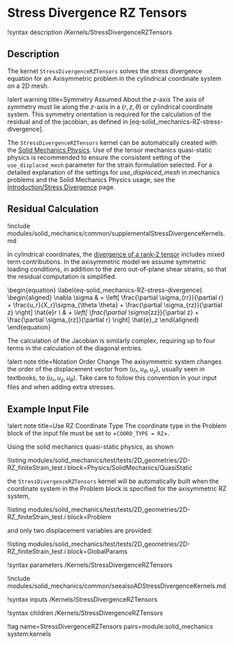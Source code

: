 # Stress Divergence RZ Tensors

!syntax description /Kernels/StressDivergenceRZTensors

## Description

The kernel `StressDivergenceRZTensors` solves the stress divergence equation for an Axisymmetric
problem in the cylindrical coordinate system on a 2D mesh.

!alert warning title=Symmetry Assumed About the $z$-axis
The axis of symmetry must lie along the $z$-axis in a $\left(r, z, \theta \right)$
or cylindrical coordinate system. This symmetry orientation is required for the
calculation of the residual and of the jacobian, as defined in [eq-solid_mechanics-RZ-stress-divergence].

The `StressDivergenceRZTensors` kernel can be automatically created with the
[Solid Mechanics Physics](/Physics/SolidMechanics/QuasiStatic/index.md). Use of the tensor
mechanics quasi-static physics is recommended to ensure the consistent setting of the `use_displaced_mesh`
parameter for the strain formulation selected.  For a detailed explanation of the settings for
_use_displaced_mesh_ in mechanics problems and the Solid Mechanics Physics usage, see the
[Introduction/Stress Divergence](/solid_mechanics/StressDivergence.md) page.


## Residual Calculation

!include modules/solid_mechanics/common/supplementalStressDivergenceKernels.md

In cylindrical coordinates, the
[divergence of a rank-2 tensor](https://en.wikipedia.org/wiki/Tensor_derivative_%28continuum_mechanics%29#Cylindrical_polar_coordinates_2)
includes mixed term contributions.  In the axisymmetric model we assume symmetric loading conditions,
in addition to the zero out-of-plane shear strains, so that the residual computation is simplified.

\begin{equation}
  \label{eq-solid_mechanics-RZ-stress-divergence}
  \begin{aligned}
  \nabla \sigma  & = \left[ \frac{\partial \sigma_{rr}}{\partial r} + \frac{u_r}{X_r}\sigma_{\theta \theta} + \frac{\partial \sigma_{rz}}{\partial z} \right] \hat{e}_r \\
   & + \left[ \frac{\partial \sigma_{zz}}{\partial z} + \frac{\partial \sigma_{rz}}{\partial r}    \right] \hat{e}_z
  \end{aligned}
\end{equation}

The calculation of the Jacobian is similarly complex, requiring up to four terms in the calculation
of the diagonal entries.

!alert note title=Notation Order Change
The axisymmetric system changes the order of the displacement vector from $(u_r, u_{\theta}, u_z)$,
usually seen in textbooks, to $(u_r, u_z, u_{\theta})$. Take care to follow this convention in your
input files and when adding extra stresses.

## Example Input File

!alert note title=Use RZ Coordinate Type
The coordinate type in the Problem block of the input file must be set to
+`COORD_TYPE = RZ`+.

Using the solid mechanics quasi-static physics, as shown

!listing modules/solid_mechanics/test/tests/2D_geometries/2D-RZ_finiteStrain_test.i block=Physics/SolidMechanics/QuasiStatic

the `StressDivergenceRZTensors` kernel will be automatically built when the coordinate system in the
Problem block is specified for the axisymmetric RZ system,

!listing modules/solid_mechanics/test/tests/2D_geometries/2D-RZ_finiteStrain_test.i block=Problem

and only two displacement variables are provided:

!listing modules/solid_mechanics/test/tests/2D_geometries/2D-RZ_finiteStrain_test.i block=GlobalParams

!syntax parameters /Kernels/StressDivergenceRZTensors

!include modules/solid_mechanics/common/seealsoADStressDivergenceKernels.md

!syntax inputs /Kernels/StressDivergenceRZTensors

!syntax children /Kernels/StressDivergenceRZTensors

!tag name=StressDivergenceRZTensors pairs=module:solid_mechanics system:kernels
